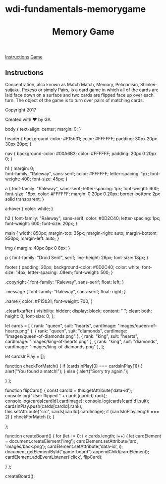 # wdi-fundamentals-memorygame


<!DOCTYPE html>
<html>
	<head>
		<title>Memory Card Game</title>
		<link href="https://fonts.googleapis.com/css?family=Droid+Serif|Raleway:400,500,600,700" rel="stylesheet">
        <link href="css/style.css" rel="stylesheet" type="text/css">
	</head>
	
<body>
<header>
	<h1> Memory Game</h1>
</header>
<nav>
	<a href="#">Instructions</a>
<a href="#">Game</a>
</nav>
<main>
<h2> Instructions </h2>
<p>Concentration, also known as Match Match, Memory, Pelmanism, Shinkei-suijaku, Pexeso or simply Pairs, is a card game in which all of the cards are laid face down on a surface and two cards are flipped face up over each turn. The object of the game is to turn over pairs of matching cards.</p>
<div id="game-board" class="board clearfix"></div>
</main>
<footer class="clearfix">
	<p class="copyright">
		Copyright 2017
	</p>
	<p class="message">
		Created with &hearts; by <span class="name">GA</span>
	</p>
 </footer>
 <script src="js/main.js"></script>

</body>
</html>


body {
text-align: center;
	margin: 0;
}

header {
background-color: #F15b31;
color: #FFFFFF;
padding: 30px 20px 30px 20px;
}

nav {
	background-color: #00A6B3;
	color: #FFFFFF;
	padding: 20px 0 20px 0;
}

h1 {
margin: 0;	
font-family: "Raleway", sans-serif;
color: #FFFFFF;
letter-spacing: 1px;
font-weight: 400;
font-size: 45px;
}

a {
	font-family: "Raleway", sans-serif;
	letter-spacing: 1px;
	font-weight: 600;
	font-size: 18px;
	color: #FFFFFF;
	margin: 0 20px 0 20px;
	border-bottom: 2px solid transparent;
}

a:hover {
color: white;
}

h2 {
	font-family: "Raleway", sans-serif;
	color: #0D2C40;
	letter-spacing: 1px;
	font-weight: 600;
	font-size: 20px;
}

main {
	width: 850px;
	margin-top: 35px;
	margin-right: auto;
	margin-bottom: 850px;
	margin-left: auto;
}

img {
	margin: 40px 8px 0 8px;
}

p {
font-family: "Droid Serif", serif;
line-height: 26px;
font-size: 18px;
}

footer {
	padding: 20px;
	background-color: #0D2C40;
	color: white;
	font-size: 14px;
	letter-spacing: .08em;
	font-weight: 500;
}

.copyright {
    font-family: "Raleway", sans-serif;
    float: left;
 }

.message {
	font-family: "Raleway", sans-serif;
    float: right;
}

.name {
	color: #F15b31;
	font-weight: 700;
}

.clearfix:after {
visibility: hidden;
display: block;
content: " ";
clear: both;
height: 0;
font-size: 0;
};


let cards = [
{
rank: "queen",
suit: "hearts",
cardImage: "images/queen-of-hearts.png"
},
{
rank: "queen",
suit: "diamonds",
cardImage: "images/queen-of-diamonds.png"
},
{
rank: "king",
suit: "hearts",
cardImage: "images/king-of-hearts.png"
},
{
rank: "king",
suit: "diamonds",
cardImage: "images/king-of-diamonds.png"
},
];

let cardsInPlay = [];

function checkForMatch() {
  if (cardsInPlay[0] === cardsInPlay[1]) {
  	alert("You found a match!");
  } else {
  	alert("Sorry try again.");

  }
};

function flipCard() {
	const cardId = this.getAttribute('data-id');
	console.log("User flipped " + cards[cardId].rank);
	console.log(cards[cardId].cardImage);
	console.log(cards[cardId].suit);
	cardsInPlay.push(cards[cardId].rank);	
	this.setAttribute("src", cards[cardId].cardImage);
	if (cardsInPlay.length === 2) {
        checkForMatch ();
	}

};


function createBoard() {
	for (let i = 0; i < cards.length; i++) {
    let cardElement = document.createElement('img');
    cardElement.setAttribute('src', 'images/back.png');
    cardElement.setAttribute('data-id', i);
    document.getElementById("game-board").appendChild(cardElement);
    cardElement.addEventListener('click', flipCard);

}
};

createBoard();


